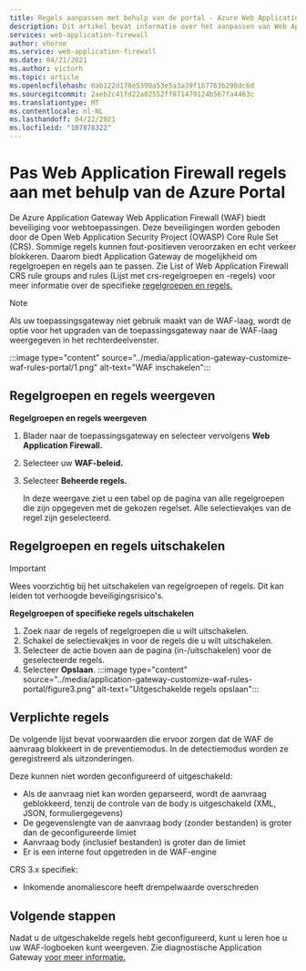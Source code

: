 ```yaml
---
title: Regels aanpassen met behulp van de portal - Azure Web Application Firewall
description: Dit artikel bevat informatie over het aanpassen van Web Application Firewall regels in Application Gateway met de Azure Portal.
services: web-application-firewall
author: vhorne
ms.service: web-application-firewall
ms.date: 04/21/2021
ms.author: victorh
ms.topic: article
ms.openlocfilehash: 0ab122d178e5390a53e5a3a39f1b7763b298dc6d
ms.sourcegitcommit: 2aeb2c41fd22a02552ff871479124b567fa4463c
ms.translationtype: MT
ms.contentlocale: nl-NL
ms.lasthandoff: 04/22/2021
ms.locfileid: "107878322"
---
```

# <a name="customize-web-application-firewall-rules-using-the-azure-portal"></a>Pas Web Application Firewall regels aan met behulp van de Azure Portal

De Azure Application Gateway Web Application Firewall (WAF) biedt beveiliging voor webtoepassingen. Deze beveiligingen worden geboden door de Open Web Application Security Project (OWASP) Core Rule Set (CRS). Sommige regels kunnen fout-positieven veroorzaken en echt verkeer blokkeren. Daarom biedt Application Gateway de mogelijkheid om regelgroepen en regels aan te passen. Zie List of Web Application Firewall CRS rule groups and rules (Lijst met crs-regelgroepen en -regels) voor meer informatie over de specifieke [regelgroepen en regels.](application-gateway-crs-rulegroups-rules.md)

>[!NOTE]
> Als uw toepassingsgateway niet gebruik maakt van de WAF-laag, wordt de optie voor het upgraden van de toepassingsgateway naar de WAF-laag weergegeven in het rechterdeelvenster. 

:::image type="content" source="../media/application-gateway-customize-waf-rules-portal/1.png" alt-text="WAF inschakelen"::: 

## <a name="view-rule-groups-and-rules"></a>Regelgroepen en regels weergeven

**Regelgroepen en regels weergeven**
1. Blader naar de toepassingsgateway en selecteer vervolgens **Web Application Firewall.**  
2. Selecteer uw **WAF-beleid.**
2. Selecteer **Beheerde regels.**

   In deze weergave ziet u een tabel op de pagina van alle regelgroepen die zijn opgegeven met de gekozen regelset. Alle selectievakjes van de regel zijn geselecteerd.

## <a name="disable-rule-groups-and-rules"></a>Regelgroepen en regels uitschakelen

> [!IMPORTANT]
> Wees voorzichtig bij het uitschakelen van regelgroepen of regels. Dit kan leiden tot verhoogde beveiligingsrisico's.

**Regelgroepen of specifieke regels uitschakelen**

   1. Zoek naar de regels of regelgroepen die u wilt uitschakelen.
   2. Schakel de selectievakjes in voor de regels die u wilt uitschakelen. 
   3. Selecteer de actie boven aan de pagina (in-/uitschakelen) voor de geselecteerde regels.
   2. Selecteer **Opslaan**.
    :::image type="content" source="../media/application-gateway-customize-waf-rules-portal/figure3.png" alt-text="Uitgeschakelde regels opslaan"::: 

## <a name="mandatory-rules"></a>Verplichte regels

De volgende lijst bevat voorwaarden die ervoor zorgen dat de WAF de aanvraag blokkeert in de preventiemodus. In de detectiemodus worden ze geregistreerd als uitzonderingen.

Deze kunnen niet worden geconfigureerd of uitgeschakeld:

* Als de aanvraag niet kan worden geparseerd, wordt de aanvraag geblokkeerd, tenzij de controle van de body is uitgeschakeld (XML, JSON, formuliergegevens)
* De gegevenslengte van de aanvraag body (zonder bestanden) is groter dan de geconfigureerde limiet
* Aanvraag body (inclusief bestanden) is groter dan de limiet
* Er is een interne fout opgetreden in de WAF-engine

CRS 3.x specifiek:

* Inkomende anomaliescore heeft drempelwaarde overschreden

## <a name="next-steps"></a>Volgende stappen

Nadat u de uitgeschakelde regels hebt geconfigureerd, kunt u leren hoe u uw WAF-logboeken kunt weergeven. Zie diagnostische Application Gateway [voor meer informatie.](../../application-gateway/application-gateway-diagnostics.md#diagnostic-logging)